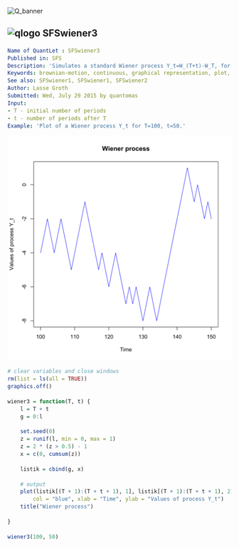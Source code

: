
![Q_banner](https://github.com/QuantLet/Styleguide-and-Validation-procedure/blob/master/pictures/banner.png)

## ![qlogo](https://github.com/QuantLet/Styleguide-and-Validation-procedure/blob/master/pictures/qloqo.png) **SFSwiener3**

```yaml
Name of QuantLet : SFSwiener3 
Published in: SFS
Description: 'Simulates a standard Wiener process Y_t=W_(T+t)-W_T, for T>0.'
Keywords: brownian-motion, continuous, graphical representation, plot, process, simulation, standard, stochastic, stochastic-process, time-series, wiener-process
See also: SFSwiener1, SFSwiener1, SFSwiener2
Author: Lasse Groth
Submitted: Wed, July 29 2015 by quantomas
Input:
- T - initial number of periods
- t - number of periods after T
Example: 'Plot of a Wiener process Y_t for T=100, t=50.'
```

![Picture1](SFSwiener3-1.png)


```r
# clear variables and close windows
rm(list = ls(all = TRUE))
graphics.off()

wiener3 = function(T, t) {
    l = T + t
    g = 0:l
    
    set.seed(0)
    z = runif(l, min = 0, max = 1)
    z = 2 * (z > 0.5) - 1
    x = c(0, cumsum(z))
    
    listik = cbind(g, x)
    
    # output
    plot(listik[(T + 1):(T + t + 1), 1], listik[(T + 1):(T + t + 1), 2], type = "l", 
        col = "blue", xlab = "Time", ylab = "Values of process Y_t")
    title("Wiener process")
    
}

wiener3(100, 50) 

```
